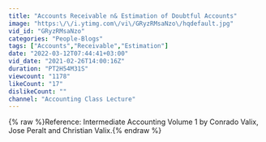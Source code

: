```yaml
---
title: "Accounts Receivable n& Estimation of Doubtful Accounts"
image: "https:\/\/i.ytimg.com\/vi\/GRyzRMsaNzo\/hqdefault.jpg"
vid_id: "GRyzRMsaNzo"
categories: "People-Blogs"
tags: ["Accounts","Receivable","Estimation"]
date: "2022-03-12T07:44:41+03:00"
vid_date: "2021-02-26T14:00:16Z"
duration: "PT2H54M31S"
viewcount: "1178"
likeCount: "17"
dislikeCount: ""
channel: "Accounting Class Lecture"
---
```

{% raw %}Reference: Intermediate Accounting Volume 1 by Conrado Valix, Jose Peralt and Christian Valix.{% endraw %}
